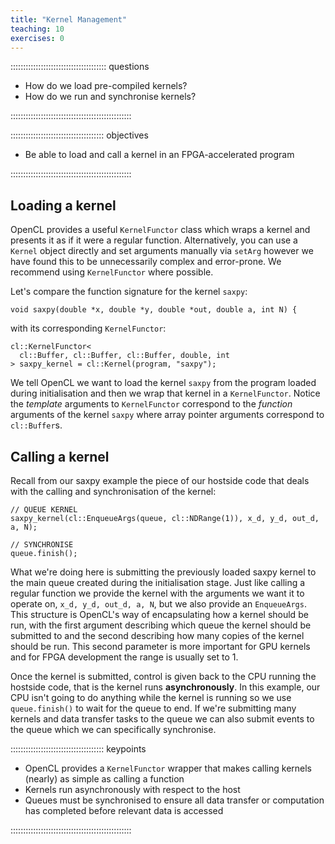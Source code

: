 ```yaml
---
title: "Kernel Management"
teaching: 10
exercises: 0
---
```


:::::::::::::::::::::::::::::::::::::: questions 

- How do we load pre-compiled kernels?
- How do we run and synchronise kernels?

::::::::::::::::::::::::::::::::::::::::::::::::

::::::::::::::::::::::::::::::::::::: objectives

- Be able to load and call a kernel in an FPGA-accelerated program

::::::::::::::::::::::::::::::::::::::::::::::::

## Loading a kernel

OpenCL provides a useful `KernelFunctor` class which wraps a kernel and presents it as if it were a regular function. Alternatively, you can use a `Kernel` object directly and set arguments manually via `setArg` however we have found this to be unnecessarily complex and error-prone. We recommend using `KernelFunctor` where possible.

Let's compare the function signature for the kernel `saxpy`:

```
void saxpy(double *x, double *y, double *out, double a, int N) {
```

with its corresponding `KernelFunctor`:

```
cl::KernelFunctor<
  cl::Buffer, cl::Buffer, cl::Buffer, double, int
> saxpy_kernel = cl::Kernel(program, "saxpy");
```

We tell OpenCL we want to load the kernel `saxpy` from the program loaded during initialisation and then we wrap that kernel in a `KernelFunctor`. Notice the *template* arguments to `KernelFunctor` correspond to the *function* arguments of the kernel `saxpy` where array pointer arguments correspond to `cl::Buffer`s.

## Calling a kernel

Recall from our saxpy example the piece of our hostside code that deals with the calling and synchronisation of the kernel:

```
// QUEUE KERNEL
saxpy_kernel(cl::EnqueueArgs(queue, cl::NDRange(1)), x_d, y_d, out_d, a, N);

// SYNCHRONISE
queue.finish();
```

What we're doing here is submitting the previously loaded saxpy kernel to the main queue created during the initialisation stage. Just like calling a regular function we provide the kernel with the arguments we want it to operate on, `x_d, y_d, out_d, a, N`, but we also provide an `EnqueueArgs`. This structure is OpenCL's way of encapsulating how a kernel should be run, with the first argument describing which queue the kernel should be submitted to and the second describing how many copies of the kernel should be run. This second parameter is more important for GPU kernels and for FPGA development the range is usually set to $1$.

Once the kernel is submitted, control is given back to the CPU running the hostside code, that is the kernel runs **asynchronously**. In this example, our CPU isn't going to do anything while the kernel is running so we use `queue.finish()` to wait for the queue to end. If we're submitting many kernels and data transfer tasks to the queue we can also submit events to the queue which we can specifically synchronise.

::::::::::::::::::::::::::::::::::::: keypoints 

- OpenCL provides a `KernelFunctor` wrapper that makes calling kernels (nearly) as simple as calling a function
- Kernels run asynchronously with respect to the host
- Queues must be synchronised to ensure all data transfer or computation has completed before relevant data is accessed

::::::::::::::::::::::::::::::::::::::::::::::::
